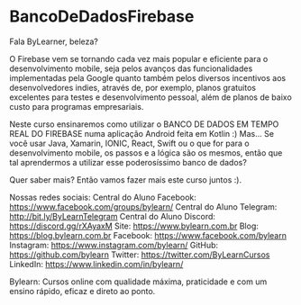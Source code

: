 # BancoDeDadosFirebase

Fala ByLearner, beleza?

O Firebase vem se tornando cada vez mais popular e eficiente para o desenvolvimento mobile, seja pelos avanços das funcionalidades implementadas pela Google quanto também pelos diversos incentivos aos desenvolvedores indies, através de, por exemplo, planos gratuitos excelentes para testes e desenvolvimento pessoal, além de planos de baixo custo para programas empresariais.

Neste curso ensinaremos como utilizar o BANCO DE DADOS EM TEMPO REAL DO FIREBASE numa aplicação Android feita em Kotlin :)
Mas... Se você usar Java, Xamarin, IONIC, React, Swift ou o que for para o desenvolvimento mobile, os passos e a lógica são os mesmos, então que tal aprendermos a utilizar esse poderosíssimo banco de dados?

Quer saber mais? Então vamos fazer mais este curso juntos :).

Nossas redes sociais:
Central do Aluno Facebook: https://www.facebook.com/groups/bylearn/
Central do Aluno Telegram: http://bit.ly/ByLearnTelegram
Central do Aluno Discord: https://discord.gg/rXAyaxM
Site: https://www.bylearn.com.br
Blog: https://blog.bylearn.com.br
Facebook: https://www.facebook.com/bylearn
Instagram: https://www.instagram.com/bylearn/
GitHub: https://github.com/bylearn
Twitter: https://twitter.com/ByLearnCursos
LinkedIn: https://www.linkedin.com/in/bylearn/

Bylearn: Cursos online com qualidade máxima, praticidade e com um ensino rápido, eficaz e direto ao ponto.
